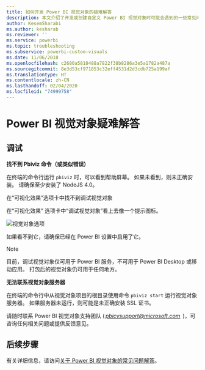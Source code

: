 ```yaml
---
title: 如何开发 Power BI 视觉对象的疑难解答
description: 本文介绍了开发或创建自定义 Power BI 视觉对象时可能会遇到的一些常见问题。
author: KesemSharabi
ms.author: kesharab
ms.reviewer: ''
ms.service: powerbi
ms.topic: troubleshooting
ms.subservice: powerbi-custom-visuals
ms.date: 11/06/2018
ms.openlocfilehash: c2680a5818488a7822f38b8286a3e5a1782a487a
ms.sourcegitcommit: 8e3d53cf971853c32eff4531d2d3cdb725a199af
ms.translationtype: HT
ms.contentlocale: zh-CN
ms.lasthandoff: 02/04/2020
ms.locfileid: "74999758"
---
```

# <a name="troubleshoot-power-bi-visuals"></a>Power BI 视觉对象疑难解答

## <a name="debug"></a>调试

**找不到 Pbiviz 命令（或类似错误）**

在终端的命令行运行 `pbiviz` 时，可以看到帮助屏幕。 如果未看到，则未正确安装。 请确保至少安装了 NodeJS 4.0。

在“可视化效果”选项卡中找不到调试视觉对象 

在“可视化效果”  选项卡中“调试视觉对象”看上去像一个提示图标。

![视觉对象选项](media/power-bi-custom-visuals-troubleshoot/powerbi-developer-visual-selection.png)

如果看不到它，请确保已经在 Power BI 设置中启用了它。

> [!NOTE]
> 目前，调试视觉对象仅可用于 Power BI 服务，不可用于 Power BI Desktop 或移动应用。 打包后的视觉对象仍可用于任何地方。

**无法联系视觉对象服务器**

在终端的命令行中从视觉对象项目的根目录使用命令 `pbiviz start` 运行视觉对象服务器。 如果服务器未运行，则可能是未正确安装 SSL 证书。

请随时联系 Power BI 视觉对象支持团队 ( *pbicvsupport@microsoft.com*  )，可咨询任何相关问题或提供反馈意见。

## <a name="next-steps"></a>后续步骤

有关详细信息，请访问[关于 Power BI 视觉对象的常见问题解答](power-bi-custom-visuals-faq.md#organizational-power-bi-visuals)。